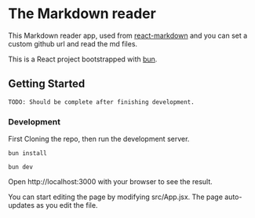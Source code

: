 # The Markdown reader

This Markdown reader app, used from [react-markdown](https://www.npmjs.com/package/react-markdown) and you can set a custom github url and read the md files.

This is a React project bootstrapped with [bun](https://bun.sh/).

## Getting Started

` TODO: Should be complete after finishing development. `

### Development

First Cloning the repo, then run the development server.

```
bun install

bun dev
```

Open http://localhost:3000 with your browser to see the result.

You can start editing the page by modifying src/App.jsx. The page auto-updates as you edit the file.

